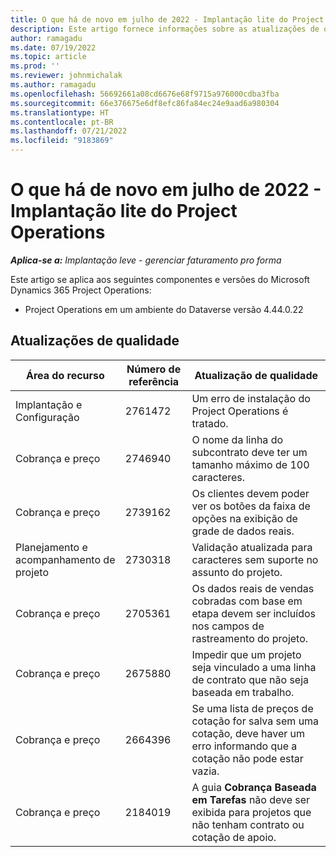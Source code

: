```yaml
---
title: O que há de novo em julho de 2022 - Implantação lite do Project Operations
description: Este artigo fornece informações sobre as atualizações de qualidade disponíveis na versão de julho de 2022 da implantação lite do Microsoft Dynamics 365 Project Operations.
author: ramagadu
ms.date: 07/19/2022
ms.topic: article
ms.prod: ''
ms.reviewer: johnmichalak
ms.author: ramagadu
ms.openlocfilehash: 56692661a08cd6676e68f9715a976000cdba3fba
ms.sourcegitcommit: 66e376675e6df8efc86fa84ec24e9aad6a980304
ms.translationtype: HT
ms.contentlocale: pt-BR
ms.lasthandoff: 07/21/2022
ms.locfileid: "9183869"
---
```

# <a name="whats-new-july-2022---project-operations-lite-deployment"></a>O que há de novo em julho de 2022 - Implantação lite do Project Operations

_**Aplica-se a:** Implantação leve - gerenciar faturamento pro forma_

Este artigo se aplica aos seguintes componentes e versões do Microsoft Dynamics 365 Project Operations:

- Project Operations em um ambiente do Dataverse versão 4.44.0.22

## <a name="quality-updates"></a>Atualizações de qualidade

| Área do recurso | Número de referência | Atualização de qualidade |
| --- | --- | --- |
| Implantação e Configuração | 2761472 | Um erro de instalação do Project Operations é tratado. |
| Cobrança e preço | 2746940 | O nome da linha do subcontrato deve ter um tamanho máximo de 100 caracteres. |
| Cobrança e preço | 2739162 | Os clientes devem poder ver os botões da faixa de opções na exibição de grade de dados reais. |
| Planejamento e acompanhamento de projeto | 2730318 | Validação atualizada para caracteres sem suporte no assunto do projeto. |
| Cobrança e preço | 2705361 | Os dados reais de vendas cobradas com base em etapa devem ser incluídos nos campos de rastreamento do projeto. |
| Cobrança e preço | 2675880 | Impedir que um projeto seja vinculado a uma linha de contrato que não seja baseada em trabalho. |
| Cobrança e preço | 2664396 | Se uma lista de preços de cotação for salva sem uma cotação, deve haver um erro informando que a cotação não pode estar vazia. |
| Cobrança e preço | 2184019 | A guia **Cobrança Baseada em Tarefas** não deve ser exibida para projetos que não tenham contrato ou cotação de apoio. |
